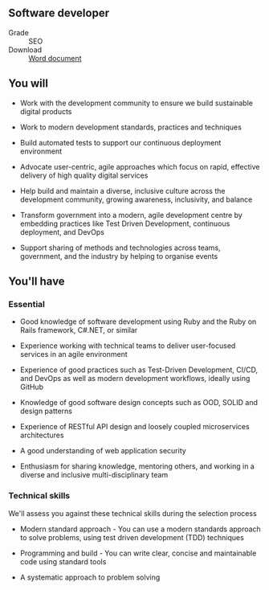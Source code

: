 ## Software developer

<dl class="govuk-summary-list">
  <div class="govuk-summary-list__row">
    <dt class="govuk-summary-list__key">
      Grade
    </dt>
    <dd class="govuk-summary-list__value">
      SEO
    </dd>
  </div>
   <div class="govuk-summary-list__row" data-ignore="true">
    <dt class="govuk-summary-list__key">
      Download
    </dt>
    <dd class="govuk-summary-list__value">
      <a href="word">Word document</a>
    </dd>
  </div></dl>


## You will

* Work with the development community to ensure we build sustainable digital products

* Work to modern development standards, practices and techniques

* Build automated tests to support our continuous deployment environment

* Advocate user-centric, agile approaches which focus on rapid, effective delivery of high quality digital services

* Help build and maintain a diverse, inclusive culture across the development community, growing awareness, inclusivity, and balance

* Transform government into a modern, agile development centre by embedding practices like Test Driven Development, continuous deployment, and DevOps

* Support sharing of methods and technologies across teams, government, and the industry by helping to organise events

## You'll have

### Essential

* Good knowledge of software development using Ruby and the Ruby on Rails framework, C#.NET, or similar

* Experience working with technical teams to deliver user-focused services in an agile environment

* Experience of good practices such as Test-Driven Development, CI/CD, and DevOps as well as modern development workflows, ideally using GitHub

* Knowledge of good software design concepts such as OOD, SOLID and design patterns

* Experience of RESTful API design and loosely coupled microservices architectures

* A good understanding of web application security

* Enthusiasm for sharing knowledge, mentoring others, and working in a diverse and inclusive multi-disciplinary team

### Technical skills

We'll assess you against these technical skills during the selection process

* Modern standard approach - You can use a modern standards approach to solve problems, using test driven development (TDD) techniques

* Programming and build - You can write clear, concise and maintainable code using standard tools

* A systematic approach to problem solving